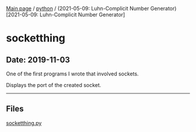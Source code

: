 [Main page](/) / [python](/python) / (2021-05-09: Luhn-Complicit Number Generator)[2021-05-09: Luhn-Complicit Number Generator]

# socketthing

## Date: 2019-11-03

One of the first programs I wrote that involved sockets.

Displays the port of the created socket.

-----

## Files

[socketthing.py](socketthing.py)